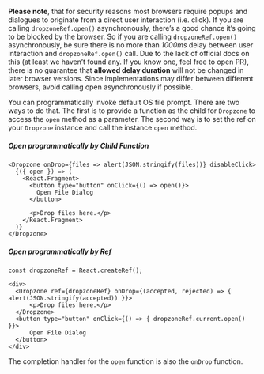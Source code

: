 **Please note**, that for security reasons most browsers require popups and dialogues to originate from a direct user interaction (i.e. click). If you are calling `dropzoneRef.open()` asynchronously, there’s a good chance it’s going to be blocked by the browser. So if you are calling `dropzoneRef.open()` asynchronously, be sure there is no more than *1000ms* delay between user interaction and `dropzoneRef.open()` call. Due to the lack of official docs on this (at least we haven’t found any. If you know one, feel free to open PR), there is no guarantee that **allowed delay duration** will not be changed in later browser versions. Since implementations may differ between different browsers, avoid calling open asynchronously if possible.

You can programmatically invoke default OS file prompt. There are two ways to do that. The first is to provide a function as the child for `Dropzone` to access the `open` method as a parameter. The second way is to set the ref on your `Dropzone` instance and call the instance `open` method.

##### Open programmatically by Child Function

```
<Dropzone onDrop={files => alert(JSON.stringify(files))} disableClick>
  {({ open }) => (
    <React.Fragment>
      <button type="button" onClick={() => open()}>
        Open File Dialog
      </button>

      <p>Drop files here.</p>
    </React.Fragment>
  )}
</Dropzone>
```

##### Open programmatically by Ref

```
const dropzoneRef = React.createRef();

<div>
  <Dropzone ref={dropzoneRef} onDrop={(accepted, rejected) => { alert(JSON.stringify(accepted)) }}>
      <p>Drop files here.</p>
  </Dropzone>
  <button type="button" onClick={() => { dropzoneRef.current.open() }}>
      Open File Dialog
  </button>
</div>
```

The completion handler for the `open` function is also the `onDrop` function.
